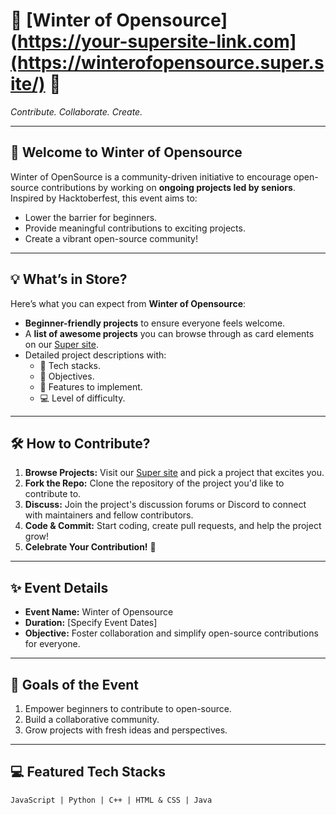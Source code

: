 # 🌟 [Winter of Opensource](https://your-supersite-link.com](https://winterofopensource.super.site/) 🌟  
*Contribute. Collaborate. Create.*

---

## 🎉 Welcome to Winter of Opensource  
Winter of OpenSource is a community-driven initiative to encourage open-source contributions by working on **ongoing projects led by seniors**. Inspired by Hacktoberfest, this event aims to:  
- Lower the barrier for beginners.  
- Provide meaningful contributions to exciting projects.  
- Create a vibrant open-source community!  

---

## 💡 What’s in Store?  
Here’s what you can expect from **Winter of Opensource**:  
- **Beginner-friendly projects** to ensure everyone feels welcome.  
- A **list of awesome projects** you can browse through as card elements on our [Super site](https://your-supersite-link.com).  
- Detailed project descriptions with:  
  - 📂 Tech stacks.  
  - 📝 Objectives.  
  - 🔧 Features to implement.  
  - 💻 Level of difficulty.

---

## 🛠️ How to Contribute?  

1. **Browse Projects:** Visit our [Super site](https://winterofopensource.super.site/) and pick a project that excites you.  
2. **Fork the Repo:** Clone the repository of the project you'd like to contribute to.  
3. **Discuss:** Join the project's discussion forums or Discord to connect with maintainers and fellow contributors.  
4. **Code & Commit:** Start coding, create pull requests, and help the project grow!  
5. **Celebrate Your Contribution!** 🎉

---

## ✨ Event Details  
- **Event Name:** Winter of Opensource  
- **Duration:** [Specify Event Dates]  
- **Objective:** Foster collaboration and simplify open-source contributions for everyone.  

---

## 🎯 Goals of the Event  
1. Empower beginners to contribute to open-source.  
2. Build a collaborative community.  
3. Grow projects with fresh ideas and perspectives.  

---

## 💻 Featured Tech Stacks  
```
JavaScript | Python | C++ | HTML & CSS | Java
